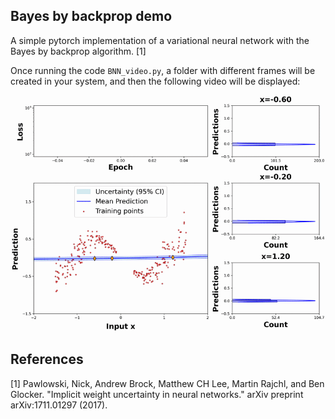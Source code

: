 ## Bayes by backprop demo
A simple pytorch implementation of a variational neural network with the Bayes by backprop algorithm. [1]

Once running the code `BNN_video.py`, a folder with different frames will be created in your system, and then the 
following video will be displayed:

![](output_video.gif)

## References
[1] Pawlowski, Nick, Andrew Brock, Matthew CH Lee, Martin Rajchl, and Ben Glocker. "Implicit weight uncertainty in neural networks." arXiv preprint arXiv:1711.01297 (2017).

